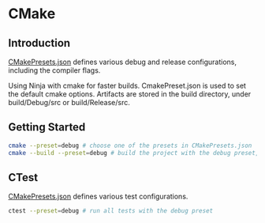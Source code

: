# CMake

## Introduction

[CMakePresets.json](CMakePresets.json) defines various debug and release configurations, including the compiler flags.

Using Ninja with cmake for faster builds. CmakePreset.json is used to set the default cmake options.
Artifacts are stored in the build directory, under build/Debug/src or build/Release/src.

## Getting Started

```BASH
cmake --preset=debug # choose one of the presets in CMakePresets.json
cmake --build --preset=debug # build the project with the debug preset, one of build presets in CMakePresets.json
```

## CTest

[CMakePresets.json](CMakePresets.json) defines various test configurations.

```BASH
ctest --preset=debug # run all tests with the debug preset
```
